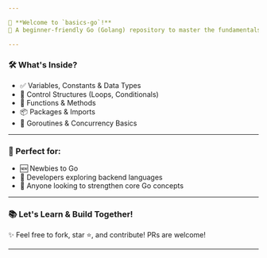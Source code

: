 ```yaml
---

🚀 **Welcome to `basics-go`!**
🧠 A beginner-friendly Go (Golang) repository to master the fundamentals of this powerful programming language.

---
```


### 🛠️ What's Inside?

* ✅ Variables, Constants & Data Types
* 🔁 Control Structures (Loops, Conditionals)
* 🧩 Functions & Methods
* 📦 Packages & Imports
* 🧵 Goroutines & Concurrency Basics

---

### 📌 Perfect for:

* 🆕 Newbies to Go
* 💼 Developers exploring backend languages
* 🧪 Anyone looking to strengthen core Go concepts

---

### 📚 Let's Learn & Build Together!

✨ Feel free to fork, star ⭐, and contribute! PRs are welcome!

---
